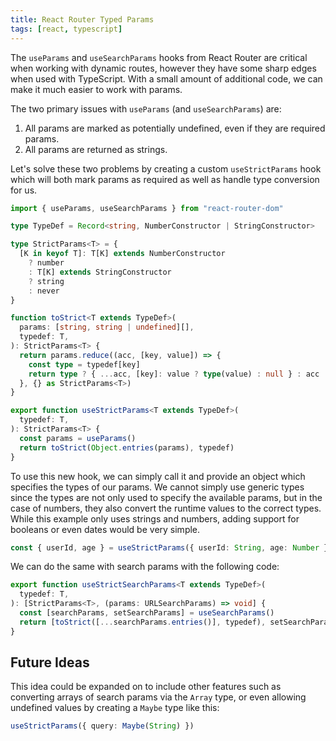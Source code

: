 ```yaml
---
title: React Router Typed Params
tags: [react, typescript]
---
```


The `useParams` and `useSearchParams` hooks from React Router are critical when
working with dynamic routes, however they have some sharp edges when used with
TypeScript. With a small amount of additional code, we can make it much easier
to work with params.

The two primary issues with `useParams` (and `useSearchParams`) are:

1. All params are marked as potentially undefined, even if they are required
   params.
1. All params are returned as strings.

Let's solve these two problems by creating a custom `useStrictParams` hook which
will both mark params as required as well as handle type conversion for us.

```typescript
import { useParams, useSearchParams } from "react-router-dom"

type TypeDef = Record<string, NumberConstructor | StringConstructor>

type StrictParams<T> = {
  [K in keyof T]: T[K] extends NumberConstructor
    ? number
    : T[K] extends StringConstructor
    ? string
    : never
}

function toStrict<T extends TypeDef>(
  params: [string, string | undefined][],
  typedef: T,
): StrictParams<T> {
  return params.reduce((acc, [key, value]) => {
    const type = typedef[key]
    return type ? { ...acc, [key]: value ? type(value) : null } : acc
  }, {} as StrictParams<T>)
}

export function useStrictParams<T extends TypeDef>(
  typedef: T,
): StrictParams<T> {
  const params = useParams()
  return toStrict(Object.entries(params), typedef)
}
```

To use this new hook, we can simply call it and provide an object which
specifies the types of our params. We cannot simply use generic types since the
types are not only used to specify the available params, but in the case of
numbers, they also convert the runtime values to the correct types. While this
example only uses strings and numbers, adding support for booleans or even dates
would be very simple.

```typescript
const { userId, age } = useStrictParams({ userId: String, age: Number })
```

We can do the same with search params with the following code:

```typescript
export function useStrictSearchParams<T extends TypeDef>(
  typedef: T,
): [StrictParams<T>, (params: URLSearchParams) => void] {
  const [searchParams, setSearchParams] = useSearchParams()
  return [toStrict([...searchParams.entries()], typedef), setSearchParams]
}
```

## Future Ideas

This idea could be expanded on to include other features such as converting
arrays of search params via the `Array` type, or even allowing undefined values
by creating a `Maybe` type like this:

```typescript
useStrictParams({ query: Maybe(String) })
```
